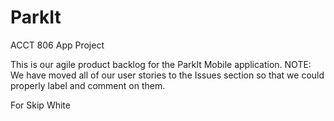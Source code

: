 # ParkIt
ACCT 806 App Project

This is our agile product backlog for the ParkIt Mobile application.
NOTE: We have moved all of our user stories to the Issues section so that we could properly label and comment on them.

For Skip White
